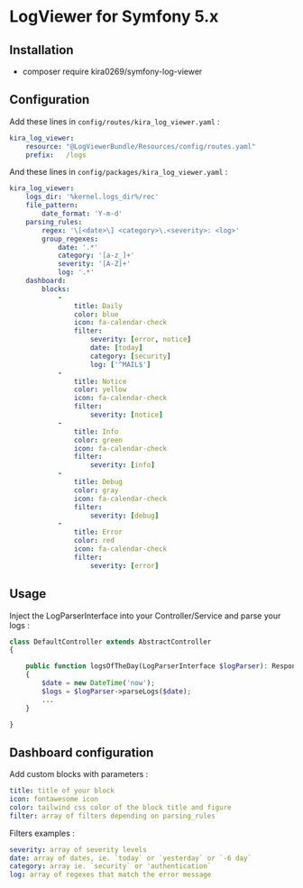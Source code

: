# LogViewer for Symfony 5.x
## Installation

- composer require kira0269/symfony-log-viewer

## Configuration
Add these lines in ``config/routes/kira_log_viewer.yaml`` :

```yaml 
kira_log_viewer:
    resource: "@LogViewerBundle/Resources/config/routes.yaml"
    prefix:   /logs
```

And these lines in ``config/packages/kira_log_viewer.yaml`` :
```yaml 
kira_log_viewer:
    logs_dir: '%kernel.logs_dir%/rec'
    file_pattern:
        date_format: 'Y-m-d'
    parsing_rules:
        regex: '\[<date>\] <category>\.<severity>: <log>'
        group_regexes:
            date: '.*'
            category: '[a-z_]+'
            severity: '[A-Z]+'
            log: '.*'
    dashboard:
        blocks:
            -
                title: Daily
                color: blue
                icon: fa-calendar-check
                filter:
                    severity: [error, notice]
                    date: [today]
                    category: [security]
                    log: ['^MAIL$']
            -
                title: Notice
                color: yellow
                icon: fa-calendar-check
                filter:
                    severity: [notice]
            -
                title: Info
                color: green
                icon: fa-calendar-check
                filter:
                    severity: [info]
            -
                title: Debug
                color: gray
                icon: fa-calendar-check
                filter:
                    severity: [debug]
            -
                title: Error
                color: red
                icon: fa-calendar-check
                filter:
                    severity: [error]
```

## Usage
Inject the LogParserInterface into your Controller/Service and parse your logs :
```php
class DefaultController extends AbstractController
{

    public function logsOfTheDay(LogParserInterface $logParser): Response
    {
        $date = new DateTime('now');
        $logs = $logParser->parseLogs($date);
        ...
    }

}
```

## Dashboard configuration
Add custom blocks with parameters :

```yaml
title: title of your block
icon: fontawesome icon
color: tailwind css color of the block title and figure
filter: array of filters depending on parsing_rules
```

Filters examples :

```yaml
severity: array of severity levels
date: array of dates, ie. `today` or `yesterday` or `-6 day`
category: array ie. `security` or 'authentication`
log: array of regexes that match the error message
```